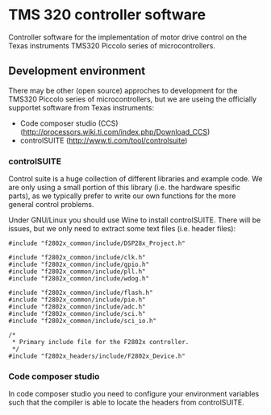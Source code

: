 # TMS 320 controller software
Controller software for the implementation of motor drive control on the Texas instruments TMS320 Piccolo series of microcontrollers.

## Development environment
There may be other (open source) approches to development for the TMS320 Piccolo series of microcontrollers, but we are useing the officially supportet software from Texas instruments:
* Code composer studio (CCS) (<http://processors.wiki.ti.com/index.php/Download_CCS>)
* controlSUITE (<http://www.ti.com/tool/controlsuite>)

### controlSUITE
Control suite is a huge collection of different libraries and example code. We are only using a small portion of this library (i.e. the hardware spesific parts), as we typically prefer to write our own functions for the more general control problems.

Under GNU/Linux you should use Wine to install controlSUITE. There will be issues, but we only need to extract some text files (i.e. header files):

```
#include "f2802x_common/include/DSP28x_Project.h"

#include "f2802x_common/include/clk.h"
#include "f2802x_common/include/gpio.h"
#include "f2802x_common/include/pll.h"
#include "f2802x_common/include/wdog.h"

#include "f2802x_common/include/flash.h"
#include "f2802x_common/include/pie.h"
#include "f2802x_common/include/adc.h"
#include "f2802x_common/include/sci.h"
#include "f2802x_common/include/sci_io.h"

/*
 * Primary include file for the F2802x controller.
 */
#include "f2802x_headers/include/F2802x_Device.h"
```

### Code composer studio
In code composer studio you need to configure your environment variables such that the compiler is able to locate the headers from controlSUITE. 
